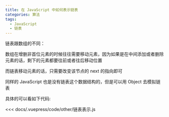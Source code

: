 ```yaml
---
title: 在 JavaScript 中如何表示链表
categories: 算法
tags:
  - JavaScript
  - 链表
---
```


链表跟数组的不同：

数组在增删非首位元素的时候往往需要移动元素，因为如果是在中间添加或者删除元素的话，剩下的元素都要往前或者往后移动位置

而链表移动元素的话，只需要改变该节点的 next 的指向即可

同样的 JavaScript 也是没有链表这个数据结构的，但是可以用 Object 去模拟链表

具体的可以看如下代码:

<<< docs/.vuepress/code/other/链表表示.js
